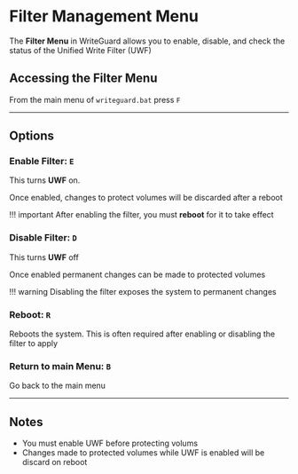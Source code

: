 # Filter Management Menu

The **Filter Menu** in WriteGuard allows you to enable, disable, and check the status of the Unified Write Filter (UWF)

## Accessing the Filter Menu

From the main menu of `writeguard.bat` press `F`

---

## Options

### Enable Filter: `E`
This turns **UWF** on.

Once enabled, changes to protect volumes will be discarded after a reboot

!!! important
    After enabling the filter, you must **reboot** for it to take effect

### Disable Filter: `D`
This turns **UWF** off

Once enabled permanent changes can be made to protected volumes

!!! warning
    Disabling the filter exposes the system to permanent changes

### Reboot: `R`
Reboots the system. This is often required after enabling or disabling the filter to apply

### Return to main Menu: `B`
Go back to the main menu

---

## Notes
- You must enable UWF before protecting volums
- Changes made to protected volumes while UWF is enabled will be discard on reboot
